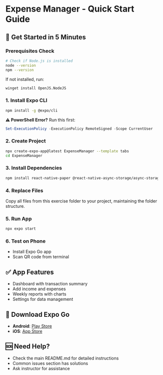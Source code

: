 # Expense Manager - Quick Start Guide

## 🚀 Get Started in 5 Minutes

### Prerequisites Check
```bash
# Check if Node.js is installed
node --version
npm --version
```

If not installed, run:
```bash
winget install OpenJS.NodeJS
```

### 1. Install Expo CLI
```bash
npm install -g @expo/cli
```

**⚠️ PowerShell Error?** Run this first:
```powershell
Set-ExecutionPolicy -ExecutionPolicy RemoteSigned -Scope CurrentUser
```

### 2. Create Project
```bash
npx create-expo-app@latest ExpenseManager --template tabs
cd ExpenseManager
```

### 3. Install Dependencies
```bash
npm install react-native-paper @react-native-async-storage/async-storage date-fns react-native-chart-kit react-native-svg @react-native-community/datetimepicker
```

### 4. Replace Files
Copy all files from this exercise folder to your project, maintaining the folder structure.

### 5. Run App
```bash
npx expo start
```

### 6. Test on Phone
- Install Expo Go app
- Scan QR code from terminal

## ✅ App Features
- Dashboard with transaction summary
- Add income and expenses
- Weekly reports with charts
- Settings for data management

## 📱 Download Expo Go
- **Android**: [Play Store](https://play.google.com/store/apps/details?id=host.exp.exponent)
- **iOS**: [App Store](https://apps.apple.com/app/expo-go/id982107779)

## 🆘 Need Help?
- Check the main README.md for detailed instructions
- Common issues section has solutions
- Ask instructor for assistance
